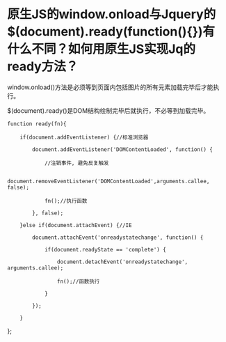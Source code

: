 # 原生JS的window.onload与Jquery的$(document).ready(function(){})有什么不同？如何用原生JS实现Jq的ready方法？

window.onload()方法是必须等到页面内包括图片的所有元素加载完毕后才能执行。

$(document).ready()是DOM结构绘制完毕后就执行，不必等到加载完毕。

	function ready(fn){
	
	    if(document.addEventListener) {//标准浏览器
	
	        document.addEventListener('DOMContentLoaded', function() {
	
	            //注销事件, 避免反复触发
	
	            document.removeEventListener('DOMContentLoaded',arguments.callee, false);
	
	            fn();//执行函数
	
	        }, false);
	
	    }else if(document.attachEvent) {//IE
	
	        document.attachEvent('onreadystatechange', function() {
	
	            if(document.readyState == 'complete') {
	
	                document.detachEvent('onreadystatechange', arguments.callee);
	
	                fn();//函数执行
	
	            }
	
	        });
	
	    }

};